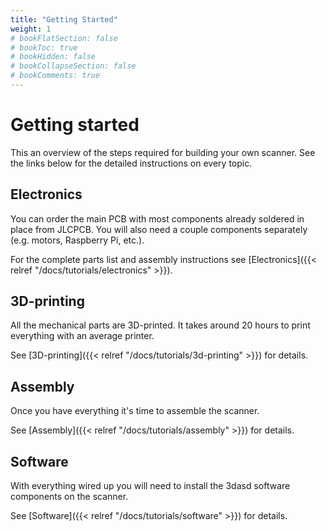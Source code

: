 ```yaml
---
title: "Getting Started"
weight: 1
# bookFlatSection: false
# bookToc: true
# bookHidden: false
# bookCollapseSection: false
# bookComments: true
---
```


# Getting started

This an overview of the steps required for building your own scanner. See the
links below for the detailed instructions on every topic.

## Electronics

You can order the main PCB with most components already soldered in place from
JLCPCB. You will also need a couple components separately (e.g. motors,
Raspberry Pi, etc.).

For the complete parts list and assembly instructions see
[Electronics]({{< relref "/docs/tutorials/electronics" >}}).

## 3D-printing

All the mechanical parts are 3D-printed. It takes around 20 hours to print
everything with an average printer.

See [3D-printing]({{< relref "/docs/tutorials/3d-printing" >}}) for details.

## Assembly

Once you have everything it's time to assemble the scanner.

See [Assembly]({{< relref "/docs/tutorials/assembly" >}}) for details.

## Software

With everything wired up you will need to install the 3dasd software components
on the scanner.

See [Software]({{< relref "/docs/tutorials/software" >}}) for details.